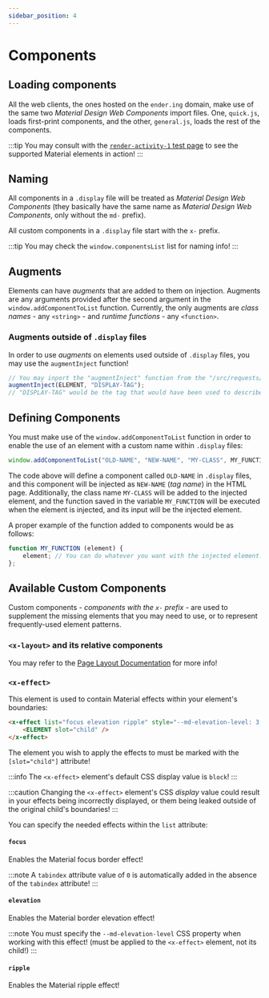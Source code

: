 ```yaml
---
sidebar_position: 4
---
```


# Components

## Loading components

All the web clients, the ones hosted on the `ender.ing` domain, make use of the same two
*Material Design Web Components* import files. One, `quick.js`, loads first-print components, and the other,
`general.js`, loads the rest of the components.

:::tip
You may consult with the [`render-activity-1` test page](https://test.ender.ing/render-activity-1/) to see the
supported Material elements in action!
:::

## Naming

All components in a `.display` file will be treated as *Material Design Web Components* (they basically have the same
name as *Material Design Web Components*, only without the `md-` prefix).

All custom components in a `.display` file start with the `x-` prefix.

:::tip
You may check the `window.componentsList` list for naming info!
:::

## Augments

Elements can have *augments* that are added to them on injection. Augments are any arguments provided after the second
argument in the `window.addComponentToList` function. Currently, the only augments are *class names* - any `<string>` -
and *runtime functions* - any `<function>`.

### Augments outside of `.display` files

In order to use *augments* on elements used outside of `.display` files, you may use the `augmentInject` function!

```javascript
// You may inport the "augmentInject" function from the "/src/requests/process.jsx" file
augmentInject(ELEMENT, "DISPLAY-TAG");
// "DISPLAY-TAG" would be the tag that would have been used to describe the element inside .display files
```

## Defining Components

You must make use of the `window.addComponentToList` function in order to enable the use of an element with a
custom name within `.display` files:

```javascript
window.addComponentToList("OLD-NAME", "NEW-NAME", "MY-CLASS", MY_FUNCTION);
```

The code above will define a component called `OLD-NAME` in `.display` files, and this component will be injected
as `NEW-NAME` (*tag name*) in the HTML page.
Additionally, the class name `MY-CLASS` will be added to the injected element, and the function saved in the
variable `MY_FUNCTION` will be executed when the element is injected, and its input will be the injected element.

A proper example of the function added to components would be as follows:

```javascript
function MY_FUNCTION (element) {
    element; // You can do whatever you want with the injected element!
};
```

## Available Custom Components

Custom components - *components with the `x-` prefix* - are used to supplement the missing elements that you may
need to use, or to represent frequently-used element patterns.

### `<x-layout>` and its relative components

You may refer to the [Page Layout Documentation](./page-layout.md) for more info!

### `<x-effect>`

This element is used to contain Material effects within your element's boundaries:

```md
<x-effect list="focus elevation ripple" style="--md-elevation-level: 3;">
    <ELEMENT slot="child" />
</x-effect>
```

The element you wish to apply the effects to must be marked with the `[slot="child"]` attribute!

:::info
The `<x-effect>` element's default CSS display value is `block`!
:::

:::caution
Changing the `<x-effect>` element's CSS *display* value could result in your effects being incorrectly
displayed, or them being leaked outside of the original child's boundaries!
:::

You can specify the needed effects within the `list` attribute:

#### `focus`

Enables the Material focus border effect!

:::note
A `tabindex` attribute value of `0` is automatically added in the absence of the `tabindex` attribute!
:::

#### `elevation`

Enables the Material border elevation effect!

:::note
You must specify the `--md-elevation-level` CSS property when working with this effect!
(must be applied to the `<x-effect>` element, not its child!)
:::

#### `ripple`

Enables the Material ripple effect!

